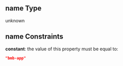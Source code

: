 ## name Type

unknown

## name Constraints

**constant**: the value of this property must be equal to:

```json
"bmb-app"
```
